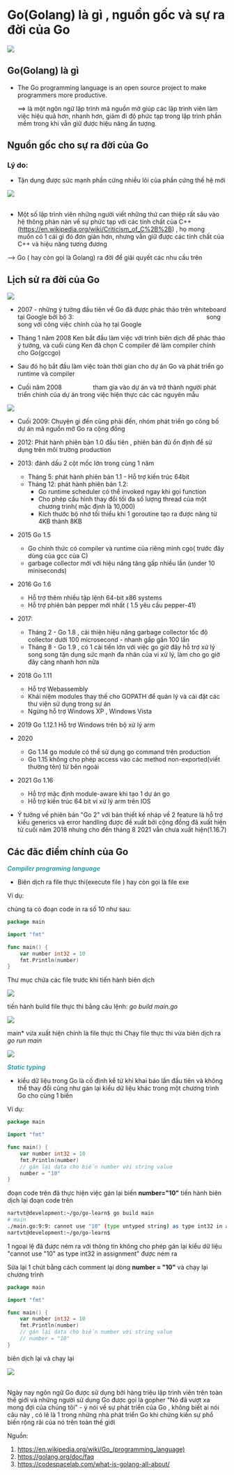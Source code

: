 # Go(Golang) là gì , nguồn gốc và sự ra đời của Go

<img src="images/golang.png" style="display: block; margin-left: auto;margin-right: auto;"/>

## Go(Golang) là gì 
- The Go programming language is an open source project to make programmers more productive.

    ==> là một ngôn ngữ lập trình mã nguồn mở giúp các lập trình viên làm việc hiệu quả hơn, nhanh hơn,  giảm đi độ phức tạp trong lập trình phần mềm trong khi vẫn giữ được hiệu năng ấn tượng.



## Nguồn gốc cho sự ra đời của Go
### Lý do: 
* Tận dụng được sức mạnh phần cứng nhiều lõi của phần cứng thế hệ mới

<img src="images/g_history.png" style="display: block; margin-left: auto;margin-right: auto;"/>
<br>

* Một số lập trình viên những người viết những thứ can thiệp rất sâu vào hệ thông phàn nàn về sự phức tạp với các tính chất của C++ (https://en.wikipedia.org/wiki/Criticism_of_C%2B%2B) , họ mong  
muốn có 1 cái gì đó đơn giản hơn, nhưng vẫn giữ được các tính chất của C++ và hiệu năng tương 
đương 

--> Go ( hay còn gọi là Golang) ra đời để giải quyết các nhu cầu trên

## Lịch sử ra đời của Go
<img src="images/authors.webp" style="display: block; margin-left: auto;margin-right: auto;"/>

- 2007 - những ý tưởng đầu tiên về Go đã được phác thảo trên whiteboard tại Google bởi bộ 3: <strong style="color: white">Robert Griesemer, Rob Pike, Ken Thompson</strong> song song với công việc chính của họ tại Google

- Tháng 1 năm 2008 Ken bắt đầu làm việc với trình biên dịch để phác thảo ý tưởng, và cuối cùng Ken đã chọn C compiler đê làm compiler chính cho Go(gccgo)
- Sau đó họ bắt đầu làm việc toàn thời gian cho dự án Go và phát triển go runtime và compiler 
- Cuối năm 2008 <strong style="color: white">Russ Cox</strong> tham gia vào dự án và trở thành người phát triển chính của dự án trong việc hiện thực các các nguyên mẫu 

<img src="images/1.png" style="display: block; margin-left: auto;margin-right: auto;"/>

- Cuối 2009: Chuyện gì đến cũng phải đến, nhóm phát triển go công bố dự án mã nguồn mở Go ra cộng đồng

- 2012: Phát hành phiên bản 1.0 đầu tiên , phiên bản đủ ổn định để sử dụng trên môi trường production 
- 2013: đánh dấu 2 cột mốc lớn trong cùng 1 năm
    - Tháng 5:  phát hành phiên bản 1.1 - Hỗ trợ kiến trúc 64bit
    - Tháng 12: phát hành phiên bản 1.2:
        - Go runtime scheduler có thể invoked ngay khi gọi function 
        - Cho phép cấu hình thay đổi tối đa số lượng thread của một chương trình( mặc định là 10,000)
        - Kích thước bộ nhớ tối thiểu khi 1 goroutine tạo ra được nâng từ 4KB thành 8KB
- 2015 Go 1.5 
    - Go chính thức có compiler và runtime của riêng mình cgo( trước đây dùng của gcc của C)
    - garbage collector mới với hiệu năng tăng gấp nhiều lần (under 10 miniseconds)
- 2016 Go 1.6 
    - Hỗ trợ thêm nhiều tập lệnh 64-bit x86 systems
    - Hỗ trợ phiên bản pepper mới nhất ( 1.5 yêu cầu pepper-41)

- 2017: 
    - Tháng 2 - Go 1.8 , cải thiện hiệu năng garbage collector tốc độ collector dưới 100 microsecond - nhanh gấp gần 100 lần 
    - Tháng 8 - Go 1.9 , có 1 cải tiến lớn với việc go giờ đây hỗ trợ xử lý song song tận dụng sức mạnh đa nhân của vi xử lý, làm cho go giờ đây càng nhanh hơn nữa
- 2018 Go 1.11 
    - Hỗ trợ Webassembly 
    - Khái niệm modules thay thế cho GOPATH để quản lý và cài đặt các thư viện sử dụng trong sự án
    - Ngừng hỗ trợ Windows XP , Windows Vista

- 2019 Go 1.12.1 Hỗ trợ Windows trên bộ xử lý arm
- 2020  
    - Go 1.14 go module có thể sử dụng go command trên production 
    - Go 1.15 không cho phép access vào các method non-exported(viết thường tên) từ bên ngoài
- 2021 Go 1.16
    - Hỗ trợ mặc định module-aware khi tạo 1 dự án go
    - Hỗ trợ kiến trúc 64 bit vi xử lý arm trên IOS
- Ý tưởng về phiên bản "Go 2" với bản thiết kế nháp về  2 feature là hỗ trợ kiểu generics và error handling được đề xuất bởi cộng đồng đã xuất hiện từ cuối năm 2018 nhưng cho đến tháng 8 2021 vẫn chưa xuất hiện(1.16.7)

## Các đăc điểm chính của Go
<i><strong style="color: #329ea8;"> Compiler programing language </strong></i>
- Biên dịch ra file thực thi(execute file ) hay còn gọi là file exe

Ví dụ: 

chúng ta có đoạn code in ra số 10 như sau: 
``` Go
package main

import "fmt"

func main() {
	var number int32 = 10
	fmt.Println(number)
}
```


Thư mục chứa các file trước khi tiến hành biên dịch

<img src="images/5.png" style="display: block; margin-left: auto;margin-right: auto;"/>

tiến hành build file thực thi bằng câu lệnh: <i>go build main.go</i>

<img src="images/6.png" style="display: block; margin-left: auto;margin-right: auto;"/>

main* vừa xuất hiện chính là file thực thi 
Chạy file thực thi vừa biên dịch ra <i>go run main</i>

![](images/7.png)


<i><strong style="color: #329ea8;">Static typing</strong></i>

- kiểu dữ liệu trong Go là cố định kể từ khi khai báo lần đầu tiên và không thể thay đổi cũng như gán lại kiểu dữ liệu khác trong một chương trình Go cho cùng 1 biến

Ví dụ:

``` Go
package main

import "fmt"

func main() {
	var number int32 = 10
	fmt.Println(number)
	// gán lại data cho biến number với string value
	number = "10"
}
```
đoạn code trên đã thực hiện việc gán lại biến <b>number="10"</b> 
tiến hành biên dịch lại đoạn code trên
``` bash
nartvt@development:~/go/go-learn$ go build main
# main
./main.go:9:9: cannot use "10" (type untyped string) as type int32 in assignment
nartvt@development:~/go/go-learn$ 
```

1 ngoại lệ đã được ném ra với thông tin không cho phép gán lại kiểu dữ liệu "cannot use "10" as type int32 in assignment" được ném ra

Sửa lại 1 chút bằng cách comment lại dòng <b>number = "10"</b> và chạy lại chương trình 
``` Go
package main

import "fmt"

func main() {
	var number int32 = 10
	fmt.Println(number)
	// gán lại data cho biến number với string value
	// number = "10"
}
```
biên dịch lại và chạy lại

<img src="images/3.png" style="display: block; margin-left: auto;margin-right: auto;"/>

<br>

Ngày nay ngôn ngữ Go được sử dụng bởi hàng triệu lập trình viên trên toàn thế giới
và những người sử dụng Go được gọi là gopher
"Nó đã vượt xa mong đợi của chúng tôi" - ý nói về sự phát triển của Go , không biết ai nói câu này , có lẽ là 1 trong những nhà phát triển Go khi chứng kiến sự phổ biến rộng rãi của nó trên toàn thế giới

Nguồn: 
 1. https://en.wikipedia.org/wiki/Go_(programming_language)
 2. https://golang.org/doc/faq
 3. https://codespacelab.com/what-is-golang-all-about/
